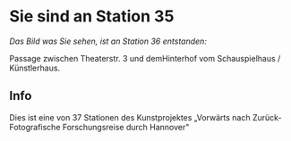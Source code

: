 # Sie sind an Station 35

*Das Bild was Sie sehen, ist an Station 36 entstanden:*

Passage zwischen Theaterstr. 3 und demHinterhof vom Schauspielhaus / Künstlerhaus.

## Info

Dies ist eine von 37 Stationen des Kunstprojektes „Vorwärts nach Zurück- Fotografische Forschungsreise durch Hannover"
